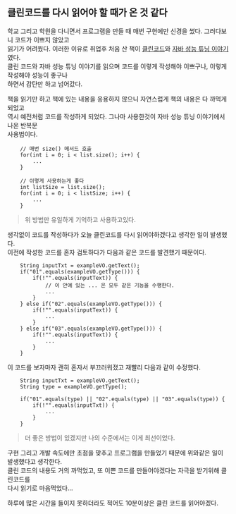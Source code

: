 ## 클린코드를 다시 읽어야 할 때가 온 것 같다
학교 그리고 학원을 다니면서 프로그램을 만들 때 매번 구현에만 신경을 썼다. 그러다보니 코드가 이쁘지 않았고<br> 읽기가 어려웠다. 이러한 이유로 취업후 처음 산 책이 [클린코드](https://book.naver.com/bookdb/book_detail.nhn?bid=7390287)와 [자바 성능 튜닝 이야기](https://book.naver.com/bookdb/book_detail.nhn?bid=7333658) 였다.<br>
클린 코드와 자바 성능 튜닝 이야기를 읽으며 코드를 이렇게 작성해야 이쁘구나, 이렇게 작성해야 성능이 좋구나<br> 하면서 감탄만 하고 넘어갔다. 

책을 읽기만 하고 책에 있는 내용을 응용하지 않으니 자연스럽게 책의 내용은 다 까먹게 되었고<br> 역시 예전처럼 코드를 작성하게 되었다. 그나마 사용한것이 자바 성능 튜닝 이야기에서 나온 반복문<br> 사용법이다. 

```
    // 매번 size() 메서드 호출
    for(int i = 0; i < list.size(); i++) {
        ...
    }

    // 이렇게 사용하는게 좋다
    int listSize = list.size();
    for(int i = 0; i < listSize; i++) {
        ...
    }
```

> 위 방법만 유일하게 기억하고 사용하고있다.

생각없이 코드를 작성하다가 오늘 클린코드를 다시 읽어야하겠다고 생각한 일이 발생했다.<br>
이전에 작성한 코드를 혼자 검토하다가 다음과 같은 코드를 발견했기 때문이다.

```
    String inputTxt = exampleVO.getText();
    if("01".equals(exampleVO.getType())) {
        if(!"".equals(inputText)) {
            // 이 안에 있는 ... 은 모두 같은 기능을 수행한다.
            ...
        }
    } else if("02".equals(exampleVO.getType())) {
        if(!"".equals(inputText)) {
            ...
        }
    } else if("03".equals(exampleVO.getType())) {
        if(!"".equals(inputText)) {
            ... 
        }
    }
```

이 코드를 보자마자 괜히 혼자서 부끄러워졌고 재빨리 다음과 같이 수정했다.

```
    String inputTxt = exampleVO.getText();
    String type = exampleVO.getType();

    if("01".equals(type) || "02".equals(type) || "03".equals(type)) {
        if(!"".equals(inputTxt)) {
            ... 
        }
    }
```
> 더 좋은 방법이 있겠지만 나의 수준에서는 이게 최선이었다.

구현 그리고 개발 속도에만 초점을 맞추고 프로그램을 만들었기 때문에 위와같은 일이 발생했다고 생각한다.<br> 클린 코드의 내용도 거의 까먹었고, 또 이쁜 코드를 만들어야겠다는 자극을 받기위해 클린코드를<br> 다시 읽기로 마음먹었다...

하루에 많은 시간을 들이지 못하더라도 적어도 10분이상은 클린 코드를 읽어야겠다.